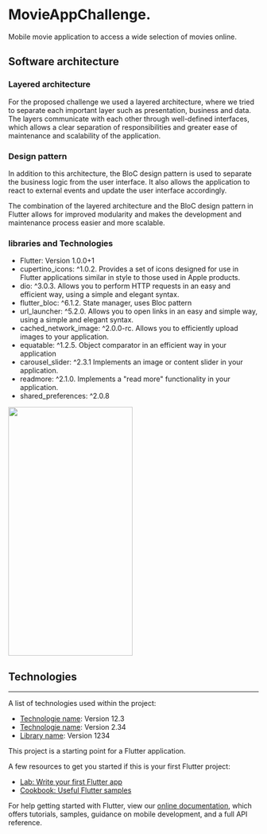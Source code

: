 # MovieAppChallenge.

Mobile movie application to access a wide selection of movies online.

## Software architecture
### Layered architecture
For the proposed challenge we used a layered architecture, where we tried to separate each important layer such as presentation, business and data. The layers communicate with each other through well-defined interfaces, which allows a clear separation of responsibilities and greater ease of maintenance and scalability of the application.

### Design pattern
In addition to this architecture, the BloC design pattern is used to separate the business logic from the user interface. It also allows the application to react to external events and update the user interface accordingly.

The combination of the layered architecture and the BloC design pattern in Flutter allows for improved modularity and makes the development and maintenance process easier and more scalable.


### libraries and Technologies

* Flutter: Version  1.0.0+1 
* cupertino_icons: ^1.0.2. Provides a set of icons designed for use in Flutter applications similar in style to those used in Apple products.
* dio: ^3.0.3. Allows you to perform HTTP requests in an easy and efficient way, using a simple and elegant syntax.
* flutter_bloc: ^6.1.2. State manager, uses Bloc pattern
* url_launcher: ^5.2.0. Allows you to open links in an easy and simple way, using a simple and elegant syntax.
* cached_network_image: ^2.0.0-rc. Allows you to efficiently upload images to your application.
* equatable: ^1.2.5. Object comparator in an efficient way in your application
* carousel_slider: ^2.3.1 Implements an image or content slider in your application.
* readmore: ^2.1.0. Implements a "read more" functionality in your application.
* shared_preferences: ^2.0.8








<img src="https://user-images.githubusercontent.com/65831134/226099847-aa1de67e-79ed-4c09-8e91-600e0d8ab211.jpg" width="250" height="500">

## Technologies
***
A list of technologies used within the project:
* [Technologie name](https://example.com): Version 12.3 
* [Technologie name](https://example.com): Version 2.34
* [Library name](https://example.com): Version 1234

This project is a starting point for a Flutter application.

A few resources to get you started if this is your first Flutter project:

- [Lab: Write your first Flutter app](https://flutter.dev/docs/get-started/codelab)
- [Cookbook: Useful Flutter samples](https://flutter.dev/docs/cookbook)

For help getting started with Flutter, view our
[online documentation](https://flutter.dev/docs), which offers tutorials,
samples, guidance on mobile development, and a full API reference.

